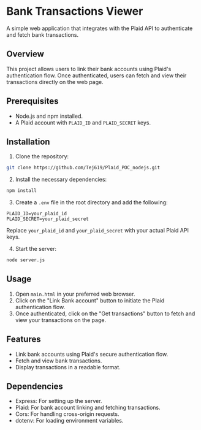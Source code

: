 
# Bank Transactions Viewer

A simple web application that integrates with the Plaid API to authenticate and fetch bank transactions.

## Overview

This project allows users to link their bank accounts using Plaid's authentication flow. Once authenticated, users can fetch and view their transactions directly on the web page.

## Prerequisites

- Node.js and npm installed.
- A Plaid account with `PLAID_ID` and `PLAID_SECRET` keys.

## Installation

1. Clone the repository:

```bash
git clone https://github.com/Tej619/Plaid_POC_nodejs.git

```

2. Install the necessary dependencies:

```bash
npm install
```

3. Create a `.env` file in the root directory and add the following:

```env
PLAID_ID=your_plaid_id
PLAID_SECRET=your_plaid_secret
```

Replace `your_plaid_id` and `your_plaid_secret` with your actual Plaid API keys.

4. Start the server:

```bash
node server.js
```

## Usage

1. Open `main.html` in your preferred web browser.
2. Click on the "Link Bank account" button to initiate the Plaid authentication flow.
3. Once authenticated, click on the "Get transactions" button to fetch and view your transactions on the page.

## Features

- Link bank accounts using Plaid's secure authentication flow.
- Fetch and view bank transactions.
- Display transactions in a readable format.

## Dependencies

- Express: For setting up the server.
- Plaid: For bank account linking and fetching transactions.
- Cors: For handling cross-origin requests.
- dotenv: For loading environment variables.
